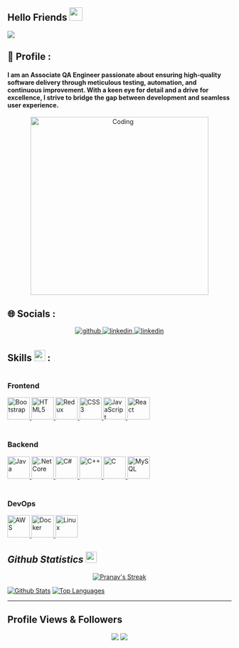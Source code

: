 ## Hello Friends <img src = "https://raw.githubusercontent.com/MartinHeinz/MartinHeinz/master/wave.gif" width = 30px> 

<p>
  <a href="#"><img src="https://readme-typing-svg.herokuapp.com?&font=Roboto&color=0000FF&size=24&lines=Hi+I'm+PRANAV;I'm+a+Associate+QA+Engineer;Welcome+to+my+GitHub+Profile!" /></a>
</p>

## 💫 Profile :
#### I am an Associate QA Engineer passionate about ensuring high-quality software delivery through meticulous testing, automation, and continuous improvement. With a keen eye for detail and a drive for excellence, I strive to bridge the gap between development and seamless user experience.

<div align="center">
<img alt="Coding" width="400" src="https://user-images.githubusercontent.com/74038190/229223263-cf2e4b07-2615-4f87-9c38-e37600f8381a.gif">
</div>

## 🌐 Socials :
<div align="center"> 
<a href="https://github.com/pkharche79" target="_blank">
<img src=https://img.shields.io/badge/github-%2324292e.svg?&style=for-the-badge&logo=github&logoColor=white alt=github style="margin-bottom: 5px;" />
</a>
<a href="https://www.linkedin.com/in/pranav-kharche-86521b232/" target="_blank">
<img src=https://img.shields.io/badge/linkedin-%231E77B5.svg?&style=for-the-badge&logo=linkedin&logoColor=white alt=linkedin style="margin-bottom: 5px;" />
</a>
<a href="mailto:pranavkharche79@gmail.com" target="_blank">
<img src=https://img.shields.io/static/v1?message=Gmail&logo=gmail&label=&color=D14836&logoColor=white&labelColor=&style=for-the-badge alt=linkedin style="margin-bottom: 5px;" />
</a>
</div>

## Skills  <img src = "https://media2.giphy.com/media/QssGEmpkyEOhBCb7e1/giphy.gif?cid=ecf05e47a0n3gi1bfqntqmob8g9aid1oyj2wr3ds3mg700bl&rid=giphy.gif" width=25px /> :

<div style="display: flex; flex-wrap: wrap; justify-content: space-between; gap: 20px;">

  <div style="flex: 1 1 300px; min-width: 250px;">
    <h3>Frontend</h3>
    <a href="https://getbootstrap.com/docs/3.4/javascript/" target="_blank">
      <img src="https://profilinator.rishav.dev/skills-assets/bootstrap-plain.svg" alt="Bootstrap" height="50" />
    </a>
    <a href="https://en.wikipedia.org/wiki/HTML5" target="_blank">
      <img src="https://profilinator.rishav.dev/skills-assets/html5-original-wordmark.svg" alt="HTML5" height="50" />
    </a>
    <a href="https://redux.js.org/" target="_blank">
      <img src="https://profilinator.rishav.dev/skills-assets/redux-original.svg" alt="Redux" height="50" />
    </a>
    <a href="https://www.w3schools.com/css/" target="_blank">
      <img src="https://profilinator.rishav.dev/skills-assets/css3-original-wordmark.svg" alt="CSS3" height="50" />
    </a>
    <a href="https://www.javascript.com/" target="_blank">
      <img src="https://profilinator.rishav.dev/skills-assets/javascript-original.svg" alt="JavaScript" height="50" />
    </a>
    <a href="https://reactjs.org/" target="_blank">
      <img src="https://profilinator.rishav.dev/skills-assets/react-original-wordmark.svg" alt="React" height="50" />
    </a>
  </div>

  <div style="flex: 1 1 300px; min-width: 250px;">
    <h3>Backend</h3>
    <a href="https://www.java.com/" target="_blank">
      <img src="https://profilinator.rishav.dev/skills-assets/java-original-wordmark.svg" alt="Java" height="50" />
    </a>
    <a href="https://dotnet.microsoft.com/download" target="_blank">
      <img src="https://profilinator.rishav.dev/skills-assets/dotnetcore.png" alt=".Net Core" height="50" />
    </a>
    <a href="https://docs.microsoft.com/en-us/dotnet/csharp/" target="_blank">
      <img src="https://profilinator.rishav.dev/skills-assets/csharp-original.svg" alt="C#" height="50" />
    </a>
    <a href="https://www.cplusplus.com/" target="_blank">
      <img src="https://profilinator.rishav.dev/skills-assets/cplusplus-original.svg" alt="C++" height="50" />
    </a>
    <a href="https://www.cprogramming.com/" target="_blank">
      <img src="https://profilinator.rishav.dev/skills-assets/c-original.svg" alt="C" height="50" />
    </a>
    <a href="https://www.mysql.com/" target="_blank">
      <img src="https://profilinator.rishav.dev/skills-assets/mysql-original-wordmark.svg" alt="MySQL" height="50" />
    </a>
  </div>

  <div style="flex: 1 1 300px; min-width: 250px;">
    <h3>DevOps</h3>
    <a href="https://aws.amazon.com/" target="_blank">
      <img src="https://profilinator.rishav.dev/skills-assets/amazonwebservices-original-wordmark.svg" alt="AWS" height="50" />
    </a>
    <a href="https://www.docker.com/" target="_blank">
      <img src="https://profilinator.rishav.dev/skills-assets/docker-original-wordmark.svg" alt="Docker" height="50" />
    </a>
    <a href="https://www.linux.org/" target="_blank">
      <img src="https://profilinator.rishav.dev/skills-assets/linux-original.svg" alt="Linux" height="50" />
    </a>
  </div>

</div>
  

<h2 align='left'><i>Github Statistics  <img src="https://media.giphy.com/media/cj87CxfRtrUifF3Ryk/giphy.gif" width="25px" /></i></h2>
<p align="center">
<a href="#">
<img  alt="Pranav's Streak" src="https://github-readme-streak-stats.herokuapp.com/?user=pkharche79&theme=radical&hide_border=false"/>
</a>
</p>
<a href="#"><img alt="Github Stats" src="https://github-readme-stats.vercel.app/api?username=pkharche79&theme=radical&hide_border=false&include_all_commits=false&count_private=false" /></a>
<a href="#"><img alt="Top Languages" src="https://github-readme-stats.vercel.app/api/top-langs/?username=pkharche79&theme=radical&hide_border=false&include_all_commits=true&count_private=true&layout=compact" /></a>
<br/>

---
## Profile Views & Followers
<div align="center">
<img src="https://komarev.com/ghpvc/?username=pkharche79&color=blueviolet">
<a href="https://github.com/pkharche79?tab=followers"><img src="https://img.shields.io/github/followers/pkharche79?label=Followers&style=social"></a>
<div>
